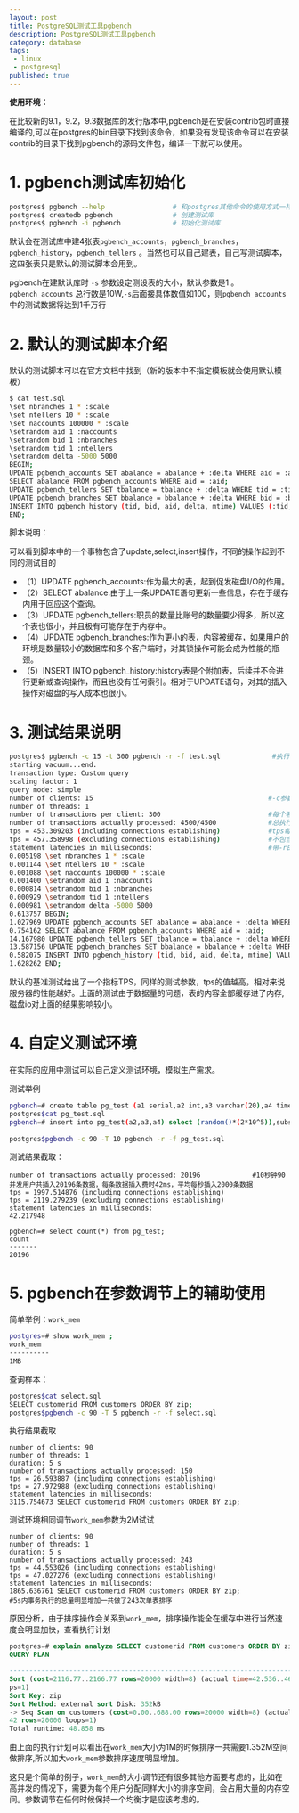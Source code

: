 ```yaml
---
layout: post
title: PostgreSQL测试工具pgbench
description: PostgreSQL测试工具pgbench
category: database
tags: 
 - linux
 - postgresql
published: true
---
```


**使用环境：**

在比较新的9.1，9.2，9.3数据库的发行版本中,pgbench是在安装contrib包时直接编译的,可以在postgres的bin目录下找到该命令，如果没有发现该命令可以在安装contrib的目录下找到pgbench的源码文件包，编译一下就可以使用。

# 1. pgbench测试库初始化

```bash
postgres$ pgbench --help                 # 和postgres其他命令的使用方式一样，--help获取命令使用方式的简单介绍
postgres$ createdb pgbench               # 创建测试库
postgres$ pgbench -i pgbench             # 初始化测试库
```

默认会在测试库中建4张表`pgbench_accounts`，`pgbench_branches`，`pgbench_history`，`pgbench_tellers` 。当然也可以自己建表，自己写测试脚本，这四张表只是默认的测试脚本会用到。

pgbench在建默认库时 `-s` 参数设定测设表的大小，默认参数是1 。`pgbench_accounts` 总行数是10W,`-s`后面接具体数值如100，则`pgbench_accounts`中的测试数据将达到1千万行

# 2. 默认的测试脚本介绍

默认的测试脚本可以在官方文档中找到（新的版本中不指定模板就会使用默认模板）

```bash
$ cat test.sql
\set nbranches 1 * :scale
\set ntellers 10 * :scale
\set naccounts 100000 * :scale
\setrandom aid 1 :naccounts
\setrandom bid 1 :nbranches
\setrandom tid 1 :ntellers
\setrandom delta -5000 5000
BEGIN;
UPDATE pgbench_accounts SET abalance = abalance + :delta WHERE aid = :aid;
SELECT abalance FROM pgbench_accounts WHERE aid = :aid;
UPDATE pgbench_tellers SET tbalance = tbalance + :delta WHERE tid = :tid;
UPDATE pgbench_branches SET bbalance = bbalance + :delta WHERE bid = :bid;
INSERT INTO pgbench_history (tid, bid, aid, delta, mtime) VALUES (:tid, :bid, :aid, :delta, CURRENT_TIMESTAMP);
END;
```

脚本说明：

可以看到脚本中的一个事物包含了update,select,insert操作，不同的操作起到不同的测试目的

- （1）UPDATE pgbench_accounts:作为最大的表，起到促发磁盘I/O的作用。
- （2）SELECT abalance:由于上一条UPDATE语句更新一些信息，存在于缓存内用于回应这个查询。
- （3）UPDATE pgbench_tellers:职员的数量比账号的数量要少得多，所以这个表也很小，并且极有可能存在于内存中。
- （4）UPDATE pgbench_branches:作为更小的表，内容被缓存，如果用户的环境是数量较小的数据库和多个客户端时，对其锁操作可能会成为性能的瓶颈。
- （5）INSERT INTO pgbench_history:history表是个附加表，后续并不会进行更新或查询操作，而且也没有任何索引。相对于UPDATE语句，对其的插入操作对磁盘的写入成本也很小。
 
# 3. 测试结果说明

```bash
postgres$ pgbench -c 15 -t 300 pgbench -r -f test.sql             #执行命令
starting vacuum...end.
transaction type: Custom query
scaling factor: 1
query mode: simple 
number of clients: 15                                            #-c参数控制并发量
number of threads: 1                                                    
number of transactions per client: 300                           #每个客户端执行事务的数量
number of transactions actually processed: 4500/4500             #总执行量
tps = 453.309203 (including connections establishing)            #tps每秒钟处理的事务数包含网络开销      
tps = 457.358998 (excluding connections establishing)            #不包含网络开销
statement latencies in milliseconds:                             #带-r的效果，每个客户端事务具体的执行时间，单位是毫秒
0.005198 \set nbranches 1 * :scale                               
0.001144 \set ntellers 10 * :scale
0.001088 \set naccounts 100000 * :scale                     
0.001400 \setrandom aid 1 :naccounts
0.000814 \setrandom bid 1 :nbranches
0.000929 \setrandom tid 1 :ntellers
0.000981 \setrandom delta -5000 5000
0.613757 BEGIN;
1.027969 UPDATE pgbench_accounts SET abalance = abalance + :delta WHERE aid = :aid;
0.754162 SELECT abalance FROM pgbench_accounts WHERE aid = :aid;
14.167980 UPDATE pgbench_tellers SET tbalance = tbalance + :delta WHERE tid = :tid;
13.587156 UPDATE pgbench_branches SET bbalance = bbalance + :delta WHERE bid = :bid;
0.582075 INSERT INTO pgbench_history (tid, bid, aid, delta, mtime) VALUES (:tid, :bid, :aid, :delta, CURRENT_TIMESTAMP);
1.628262 END;
```

默认的基准测试给出了一个指标TPS，同样的测试参数，tps的值越高，相对来说服务器的性能越好。上面的测试由于数据量的问题，表的内容全部缓存进了内存,磁盘io对上面的结果影响较小。

# 4. 自定义测试环境

在实际的应用中测试可以自己定义测试环境，模拟生产需求。

测试举例

```bash
pgbench=# create table pg_test (a1 serial,a2 int,a3 varchar(20),a4 timestamp);                        #创建测试表
postgres$cat pg_test.sql
pgbench=# insert into pg_test(a2,a3,a4) select (random()*(2*10^5)),substr('abcdefghijklmnopqrstuvwxyz',1, (random()*26)::integer),now();
                                                                                                      #每个事务插入一条数据 
postgres$pgbench -c 90 -T 10 pgbench -r -f pg_test.sql                                                   #90个并发测试每秒插入的数据量
``` 
测试结果截取：

```
number of transactions actually processed: 20196             #10秒钟90并发用户共插入20196条数据，每条数据插入费时42ms，平均每秒插入2000条数据 
tps = 1997.514876 (including connections establishing)
tps = 2119.279239 (excluding connections establishing)
statement latencies in milliseconds:
42.217948
 
pgbench=# select count(*) from pg_test;
count 
-------
20196
```

# 5. pgbench在参数调节上的辅助使用

简单举例：`work_mem`

```bash
postgres=# show work_mem ;                                              #数据库当前的work_mem
work_mem 
----------
1MB
```

查询样本：

```bash
postgres$cat select.sql
SELECT customerid FROM customers ORDER BY zip;                          #orders表是一张postgres样例表，样例库全名dellstore2
postgres$pgbench -c 90 -T 5 pgbench -r -f select.sql                    #多用户并发做单表排序操作单个事务执行的时间可能会很大，但是平均事务执行时间和单个用户的执行时间差距没那么明显。
```

执行结果截取

```
number of clients: 90
number of threads: 1
duration: 5 s
number of transactions actually processed: 150
tps = 26.593887 (including connections establishing)
tps = 27.972988 (excluding connections establishing)
statement latencies in milliseconds:
3115.754673 SELECT customerid FROM customers ORDER BY zip;
```

测试环境相同调节`work_mem`参数为2M试试

```
number of clients: 90
number of threads: 1
duration: 5 s
number of transactions actually processed: 243
tps = 44.553026 (including connections establishing)
tps = 47.027276 (excluding connections establishing)
statement latencies in milliseconds:
1865.636761 SELECT customerid FROM customers ORDER BY zip;             #5s内事务执行的总量明显增加一共做了243次单表排序
```   

原因分析，由于排序操作会关系到`work_mem`，排序操作能全在缓存中进行当然速度会明显加快，查看执行计划

```sql
postgres=# explain analyze SELECT customerid FROM customers ORDER BY zip;
QUERY PLAN 

--------------------------------------------------------------------------------------------
Sort (cost=2116.77..2166.77 rows=20000 width=8) (actual time=42.536..46.117 rows=20000 loo
ps=1)
Sort Key: zip
Sort Method: external sort Disk: 352kB
-> Seq Scan on customers (cost=0.00..688.00 rows=20000 width=8) (actual time=0.013..8.9
42 rows=20000 loops=1)
Total runtime: 48.858 ms
```

由上面的执行计划可以看出在`work_mem`大小为1M的时候排序一共需要1.352M空间做排序,所以加大`work_mem`参数排序速度明显增加。

这只是个简单的例子，`work_mem`的大小调节还有很多其他方面要考虑的，比如在高并发的情况下，需要为每个用户分配同样大小的排序空间，会占用大量的内存空间。参数调节在任何时候保持一个均衡才是应该考虑的。
